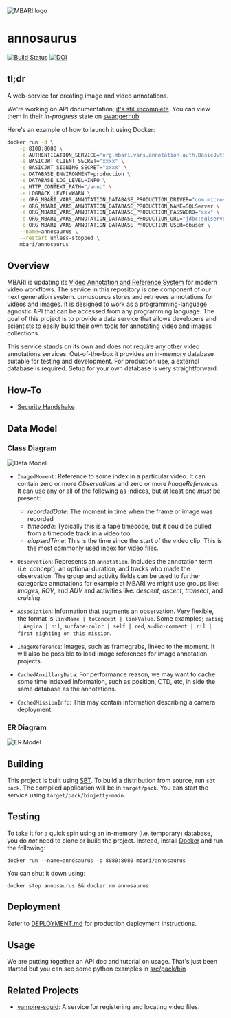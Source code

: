 ![MBARI logo](src/site/images/logo-mbari-3b.png)

# annosaurus

[![Build Status](https://travis-ci.org/mbari-media-management/annosaurus.svg?branch=master)](https://travis-ci.org/mbari-media-management/annosaurus)  [![DOI](https://zenodo.org/badge/90171432.svg)](https://zenodo.org/badge/latestdoi/90171432)

## tl;dr

A web-service for creating image and video annotations. 

We're working on API documentation; [it's still incomplete](https://i.pinimg.com/originals/10/a0/cc/10a0cc1e941644f78ef777a946898148.jpg). You can view them in their _in-progress_ state on [swaggerhub](https://app.swaggerhub.com/apis/mbari/annosaurus/1.0.0-oas3)

Here's an example of how to launch it using Docker:

```bash
docker run -d \
    -p 8100:8080 \
    -e AUTHENTICATION_SERVICE="org.mbari.vars.annotation.auth.BasicJwtService" \
    -e BASICJWT_CLIENT_SECRET="xxxx" \
    -e BASICJWT_SIGNING_SECRET="xxxx" \
    -e DATABASE_ENVIRONMENT=production \
    -e DATABASE_LOG_LEVEL=INFO \
    -e HTTP_CONTEXT_PATH="/anno" \
    -e LOGBACK_LEVEL=WARN \
    -e ORG_MBARI_VARS_ANNOTATION_DATABASE_PRODUCTION_DRIVER="com.microsoft.sqlserver.jdbc.SQLServerDriver" \
    -e ORG_MBARI_VARS_ANNOTATION_DATABASE_PRODUCTION_NAME=SQLServer \
    -e ORG_MBARI_VARS_ANNOTATION_DATABASE_PRODUCTION_PASSWORD="xxx" \
    -e ORG_MBARI_VARS_ANNOTATION_DATABASE_PRODUCTION_URL="jdbc:sqlserver://database.mbari.org:1433;databaseName=M3_ANNOTATIONS" \
    -e ORG_MBARI_VARS_ANNOTATION_DATABASE_PRODUCTION_USER=dbuser \
    --name=annosaurus \
    --restart unless-stopped \
    mbari/annosaurus

```

## Overview

MBARI is updating its [Video Annotation and Reference System](https://hohonuuli.github.io/vars/) for modern video workflows. The service in this repository is one component of our next generation system. _annosaurus_ stores and retrieves annotations for videos and images. It is designed to work as a programming-language agnostic API that can be accessed from any programming language. The goal of this project is to provide a data service that allows developers and scientists to easily build their own tools for annotating video and images collections.

This service stands on its own and does not require any other video annotations services. Out-of-the-box it provides an in-memory database suitable for testing and development. For production use, a external database is required. Setup for your own database is very straightforward.

## How-To

- [Security Handshake](src/site/docs/howto/security_handshake.md)

## Data Model

### Class Diagram

![Data Model](src/site/images/annosaurus_classes.png)

- `ImagedMoment`: Reference to some index in a particular video. It can contain zero or more _Observations_ and zero or more _ImageReferences_. It can use any or all of the following as indices, but at least one _must_ be present:

  - _recordedDate_: The moment in time when the frame or image was recorded
  - _timecode_: Typically this is a tape timecode, but it could be pulled from a timecode track in a video too.
  - _elapsedTime_: This is the time since the start of the video clip. This is the most commonly used index for video files.

- `Observation`: Represents an `annotation`. Includes the annotation term (i.e. concept), an optional duration, and tracks who made the observation. The group and activity fields can be used to further categorize annotations for example at MBARI we might use groups like: _images_, _ROV_, and _AUV_ and activities like: _descent_, _ascent_, _transect_, and _cruising_.
- `Association`: Information that augments an observation. Very flexible, the format is `linkName | toConcept | linkValue`. Some examples; `eating | Aegina | nil`, `surface-color | self | red`, `audio-comment | nil | first sighting on this mission`.
- `ImageReference`: Images, such as framegrabs, linked to the moment. It will also be possible to load image references for image annotation projects.
- `CachedAnxillaryData`: For performance reason, we may want to cache some time indexed information, such as position, CTD, etc, in side the same database as the annotations.
- `CachedMissionInfo`: This may contain information describing a camera deployment.

### ER Diagram

![ER Model](src/site/images/sqlserver-er-diagram.png)

## Building

This project is built using [SBT](http://www.scala-sbt.org/). To build a distribution from source, run `sbt pack`. The compiled application will be in `target/pack`. You can start the service using `target/pack/binjetty-main`.

## Testing

To take it for a quick spin using an in-memory (i.e. temporary) database, you do _not_ need to clone or build the project. Instead, install [Docker](https://www.docker.com/) and run the following:

`docker run --name=annosaurus -p 8080:8080 mbari/annosaurus`

You can shut it down using:

```
docker stop annosaurus && docker rm annosaurus
```

## Deployment

Refer to [DEPLOYMENT.md](DEPLOYMENT.md) for production deployment instructions.

## Usage

We are putting together an API doc and tutorial on usage. That's just been started but you can see some python examples in [src/pack/bin](src/pack/bin)

## Related Projects

- [vampire-squid](https://github.com/underwatervideo/vampire-squid): A service for registering and locating video files.
